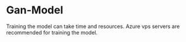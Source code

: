 # Gan-Model

Training the model can take time and resources. Azure vps servers are recommended for training the model. 
